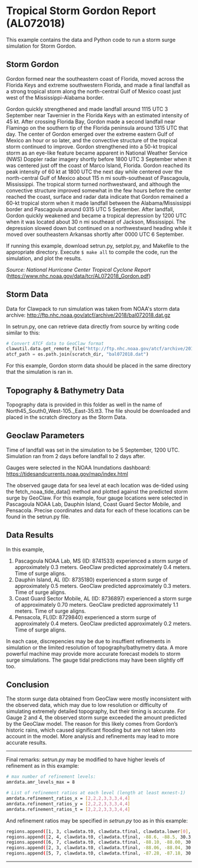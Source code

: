 # Tropical Storm Gordon Report (AL072018)
This example contains the data and Python code to run a storm surge simulation for Storm Gordon.

## Storm Gordon
Gordon formed near the southeastern coast of Florida, moved across the Florida
Keys and extreme southwestern Florida, and made a final landfall as a strong tropical storm
along the north-central Gulf of Mexico coast just west of the Mississippi-Alabama border. 

Gordon quickly strengthened and made landfall around 1115 UTC 3 September near Tavernier in the
Florida Keys with an estimated intensity of 45 kt. After crossing Florida Bay, Gordon made a
second landfall near Flamingo on the southern tip of the Florida peninsula around 1315 UTC
that day. The center of Gordon emerged over the extreme eastern Gulf of Mexico an hour or so
later, and the convective structure of the tropical storm continued to improve. Gordon
strengthened into a 50-kt tropical storm as an eye-like feature became apparent in National
Weather Service (NWS) Doppler radar imagery shortly before 1800 UTC 3 September when it 
was centered just off the coast of Marco Island, Florida. 
Gordon reached its peak intensity of 60 kt at 1800 UTC the next day while centered over
the north-central Gulf of Mexico about 115 n mi south-southeast of Pascagoula, Mississippi.
The tropical storm turned northwestward, and although the convective structure improved
somewhat in the few hours before the center reached the coast, surface and radar data indicate
that Gordon remained a 60-kt tropical storm when it made landfall between the
Alabama/Mississippi border and Pascagoula around 0315 UTC 5 September. 
After landfall, Gordon quickly weakened and became a tropical depression by 1200 UTC when it
was located about 30 n mi southeast of Jackson, Mississippi. The depression slowed down but
continued on a northwestward heading while it moved over southeastern Arkansas shortly after
0000 UTC 6 September. 

If running this example, download setrun.py, setplot.py, and Makefile to the appropriate directory. Execute ``` $ make all ``` to compile the code, run the simulation, and plot the results.

*Source: National Hurricane Center Tropical Cyclone Report* (https://www.nhc.noaa.gov/data/tcr/AL072018_Gordon.pdf)

## Storm Data
Data for Clawpack to run simulation was taken from NOAA's storm data archive:
http://ftp.nhc.noaa.gov/atcf/archive/2018/bal072018.dat.gz

In setrun.py, one can retrieve data directly from source by writing code similar to this:
``` python
# Convert ATCF data to GeoClaw format
clawutil.data.get_remote_file("http://ftp.nhc.noaa.gov/atcf/archive/2018/bal072018.dat.gz")
atcf_path = os.path.join(scratch_dir, "bal072018.dat")
```
For this example, Gordon storm data should be placed in the same directory that the simulation is ran in.

## Topography & Bathymetry Data
Topography data is provided in this folder as well in the name of North45_South0_West-105._East-35.tt3. The file should be downloaded and placed in the scratch directory as the Storm Data.

## Geoclaw Parameters
Time of landfall was set in the simulation to be 5 September, 1200 UTC. Simulation ran from 2 days before landfall to 2 days after.

Gauges were selected in the NOAA Inundations dashboard: https://tidesandcurrents.noaa.gov/map/index.html

The observed gauge data for sea level at each location was de-tided using the fetch_noaa_tide_data() method and plotted against the predicted storm surge by GeoClaw.  For this example, four gauge locations were selected in Pascagoula NOAA Lab, Dauphin Island, Coast Guard Sector Mobile, and Pensacola. Precise coordinates and data for each of these locations can be found in the setrun.py file.

## Data Results
In this example, 
  1. Pascagoula NOAA Lab, MS (ID: 8741533) experienced a storm surge of approximately 0.3 meters. GeoClaw predicted approximately 0.4 meters. Time of surge aligns.
  2. Dauphin Island, AL (ID: 8735180) experienced a storm surge of approximately 0.5 meters. GeoClaw predicted approximately 0.3 meters. Time of surge aligns.
  3. Coast Guard Sector Mobile, AL (ID: 8736897) experienced a storm surge of approximately 0.70 meters. GeoClaw predicted approximately 1.1 meters. Time of surge aligns.
  4. Pensacola, FL(ID: 8729840) experienced a storm surge of approximately 0.4 meters. GeoClaw predicted approximately 0.2 meters. Time of surge aligns.

In each case, discrepencies may be due to insuffient refinements in simulation or the limited resolution of topography/bathymetry data. A more powerful machine may provide more accurate forecast models to storm surge simulations. The gauge tidal predictions may have been slightly off too.

## Conclusion
The storm surge data obtained from GeoClaw were mostly inconsistent with the observed data, which may due to low resolution or difficulty of simulating extremely detailed topography, but their timing is accurate. 
For Gauge 2 and 4, the observed storm surge exceeded the amount predicted by the GeoClaw model. 
The reason for this likely comes from Gordon’s historic rains, which caused significant flooding but are not taken into account in the model.
More analysis and refinements may lead to more accurate results. 

----------------------------------------------------------------------------------------

Final remarks: 
_setrun.py_ may be modified to have higher levels of refinement as in this example:
```sh
# max number of refinement levels:
amrdata.amr_levels_max = 8

# List of refinement ratios at each level (length at least mxnest-1)
amrdata.refinement_ratios_x = [2,2,2,3,3,3,4,4]
amrdata.refinement_ratios_y = [2,2,2,3,3,3,4,4]
amrdata.refinement_ratios_t = [2,2,2,3,3,3,4,4]
```
And refinement ratios may be specified in _setrun.py_ too as in this example:
```sh
regions.append([1, 3, clawdata.t0, clawdata.tfinal, clawdata.lower[0], clawdata.upper[0], clawdata.lower[1], clawdata.upper[1]])
regions.append([2, 4, clawdata.t0, clawdata.tfinal, -88.6, -88.5, 30.3, 30.4])      # Gauge 1 
regions.append([6, 7, clawdata.t0, clawdata.tfinal, -88.10, -88.00, 30.20, 30.30])  # Gauge 2
regions.append([2, 3, clawdata.t0, clawdata.tfinal, -88.06, -88.04, 30.63, 30.71])  # Gauge 3
regions.append([5, 7, clawdata.t0, clawdata.tfinal, -87.28, -87.18, 30.38, 30.42])  # Gauge 4
```

----------------------------------------------------------------------------------------


